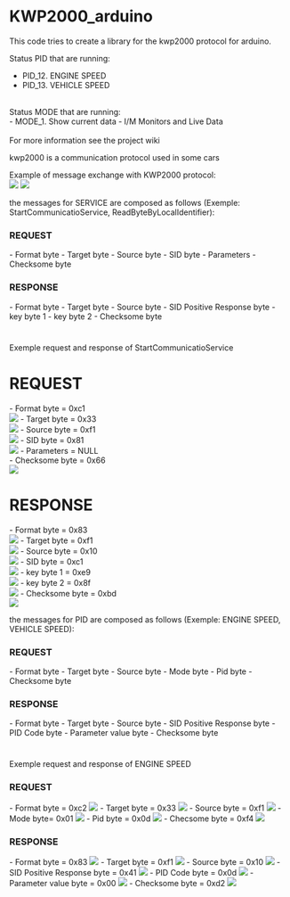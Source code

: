 # KWP2000_arduino

This code tries to create a library for the kwp2000 protocol for arduino.<br>

Status PID that are running:<br>
 - PID_12.   ENGINE SPEED<br>
 - PID_13. 	VEHICLE SPEED<br>
<br>
Status MODE that are running:<br>
 - MODE_1.   Show current data - I/M Monitors and Live Data<br>
<br>
For more information see the project wiki<br>

kwp2000 is a communication protocol used in some cars

Example of message exchange with KWP2000 protocol:<br>
<img src="img/FULL/100MS.BMP">
<img src="img/FULL/25MS.BMP">

the messages for SERVICE are composed as follows (Exemple: StartCommunicatioService, ReadByteByLocalIdentifier):

<h3>REQUEST</h3>
 - Format byte
 - Target byte
 - Source byte
 - SID byte 
 - Parameters
 - Checksome byte
 
 <h3>RESPONSE</h3>
 - Format byte
 - Target byte
 - Source byte
 - SID Positive Response byte 
 - key byte 1
 - key byte 2
 - Checksome byte
 <h1></h1>
 
 
 
 Exemple request and response of StartCommunicatioService 
 
 <h1>REQUEST</h1>
 - Format byte = 0xc1<br>
 <img src="img/REQ_SCOM/C1.BMP">
 - Target byte = 0x33<br>
 <img src="img/REQ_SCOM/33.BMP">
 - Source byte = 0xf1<br>
 <img src="img/REQ_SCOM/F1.BMP">
 - SID byte = 0x81<br>
 <img src="img/REQ_SCOM/81.BMP">
 - Parameters = NULL<br>
 - Checksome byte = 0x66<br>
 <img src="img/REQ_SCOM/66.BMP">
 
 <h1>RESPONSE</h1>
 - Format byte = 0x83<br>
 <img src="img/RES_SCOM/83.BMP">
 - Target byte = 0xf1<br>
 <img src="img/RES_SCOM/F1.BMP">
 - Source byte = 0x10<br>
 <img src="img/RES_SCOM/01_9.BMP">
 - SID byte = 0xc1<br>
 <img src="img/RES_SCOM/C1.BMP">
 - key byte 1 = 0xe9<br>
 <img src="img/RES_SCOM/E9.BMP">
 - key byte 2 = 0x8f<br>
 <img src="img/RES_SCOM/8F.BMP">
  - Checksome byte = 0xbd<br>
 <img src="img/RES_SCOM/BD.BMP">
 
 
 
 the messages for PID are composed as follows (Exemple: ENGINE SPEED, VEHICLE SPEED):
 
 <h3>REQUEST</h3>
 - Format byte
 - Target byte
 - Source byte
 - Mode byte 
 - Pid byte
 - Checksome byte
 
 <h3>RESPONSE</h3>
 - Format byte
 - Target byte
 - Source byte
 - SID Positive Response byte 
 - PID Code byte
 - Parameter value byte
 - Checksome byte
 <h1></h1>
 
 
 
 Exemple request and response of ENGINE SPEED

<h3>REQUEST</h3>
 - Format byte = 0xc2
 <img src="img/REQ_PID/C2.BMP">
 - Target byte = 0x33
 <img src="img/REQ_PID/33.BMP">
 - Source byte = 0xf1
 <img src="img/REQ_PID/F1.BMP">
 - Mode byte= 0x01
 <img src="img/REQ_PID/01.BMP">
 - Pid byte = 0x0d
 <img src="img/REQ_PID/0D.BMP">
 - Checsome byte = 0xf4
 <img src="img/REQ_PID/F4.BMP">
 
 <h3>RESPONSE</h3>
 - Format byte = 0x83
 <img src="img/RES_PID/83.BMP">
 - Target byte = 0xf1
 <img src="img/RES_PID/F1.BMP">
 - Source byte = 0x10
 <img src="img/RES_PID/10.BMP">
 - SID Positive Response byte = 0x41 
 <img src="img/RES_PID/41.BMP">
 - PID Code byte = 0x0d
 <img src="img/RES_PID/0D.BMP">
 - Parameter value byte = 0x00
 <img src="img/RES_PID/00.BMP">
 - Checksome byte = 0xd2
 <img src="img/RES_PID/D2.BMP">
